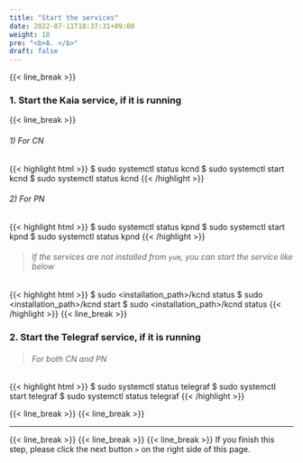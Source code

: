 ```yaml
---
title: "Start the services"
date: 2022-07-11T18:37:31+09:00
weight: 10
pre: "<b>A. </b>"
draft: false
---
```


{{< line_break >}}
### 1. Start the Kaia service, if it is running
{{< line_break >}}
###### 1) For CN
{{< highlight html >}}
$ sudo systemctl status kcnd
$ sudo systemctl start kcnd
$ sudo systemctl status kcnd
{{< /highlight >}}

###### 2) For PN
{{< highlight html >}}
$ sudo systemctl status kpnd
$ sudo systemctl start kpnd
$ sudo systemctl status kpnd
{{< /highlight >}}

>###### If the services are not installed from ```yum```, you can start the service like below
{{< highlight html >}}
$ sudo <installation_path>/kcnd status
$ sudo <installation_path>/kcnd start
$ sudo <installation_path>/kcnd status
{{< /highlight >}}
{{< line_break >}}
### 2. Start the Telegraf service, if it is running
>###### For both CN and PN
{{< highlight html >}}
$ sudo systemctl status telegraf
$ sudo systemctl start telegraf
$ sudo systemctl status telegraf
{{< /highlight >}}


{{< line_break >}}
{{< line_break >}}

---
{{< line_break >}}
{{< line_break >}}
{{< line_break >}}
If you finish this step, please click the next button ```>``` on the right side of this page.

